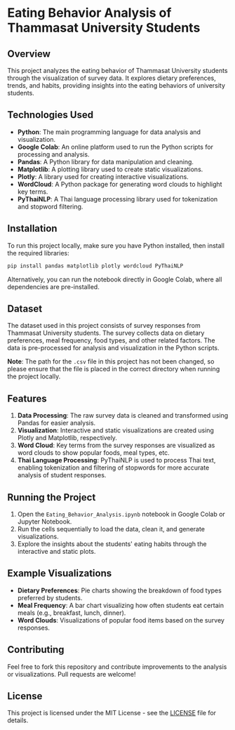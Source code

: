 # Eating Behavior Analysis of Thammasat University Students

## Overview

This project analyzes the eating behavior of Thammasat University students through the visualization of survey data. It explores dietary preferences, trends, and habits, providing insights into the eating behaviors of university students.

## Technologies Used

- **Python**: The main programming language for data analysis and visualization.
- **Google Colab**: An online platform used to run the Python scripts for processing and analysis.
- **Pandas**: A Python library for data manipulation and cleaning.
- **Matplotlib**: A plotting library used to create static visualizations.
- **Plotly**: A library used for creating interactive visualizations.
- **WordCloud**: A Python package for generating word clouds to highlight key terms.
- **PyThaiNLP**: A Thai language processing library used for tokenization and stopword filtering.

## Installation

To run this project locally, make sure you have Python installed, then install the required libraries:

```bash
pip install pandas matplotlib plotly wordcloud PyThaiNLP
```

Alternatively, you can run the notebook directly in Google Colab, where all dependencies are pre-installed.

## Dataset

The dataset used in this project consists of survey responses from Thammasat University students. The survey collects data on dietary preferences, meal frequency, food types, and other related factors. The data is pre-processed for analysis and visualization in the Python scripts.

**Note**: The path for the `.csv` file in this project has not been changed, so please ensure that the file is placed in the correct directory when running the project locally.

## Features

1. **Data Processing**: The raw survey data is cleaned and transformed using Pandas for easier analysis.
2. **Visualization**: Interactive and static visualizations are created using Plotly and Matplotlib, respectively.
3. **Word Cloud**: Key terms from the survey responses are visualized as word clouds to show popular foods, meal types, etc.
4. **Thai Language Processing**: PyThaiNLP is used to process Thai text, enabling tokenization and filtering of stopwords for more accurate analysis of student responses.

## Running the Project

1. Open the `Eating_Behavior_Analysis.ipynb` notebook in Google Colab or Jupyter Notebook.
2. Run the cells sequentially to load the data, clean it, and generate visualizations.
3. Explore the insights about the students' eating habits through the interactive and static plots.

## Example Visualizations

- **Dietary Preferences**: Pie charts showing the breakdown of food types preferred by students.
- **Meal Frequency**: A bar chart visualizing how often students eat certain meals (e.g., breakfast, lunch, dinner).
- **Word Clouds**: Visualizations of popular food items based on the survey responses.

## Contributing

Feel free to fork this repository and contribute improvements to the analysis or visualizations. Pull requests are welcome!

## License

This project is licensed under the MIT License - see the [LICENSE](LICENSE) file for details.
